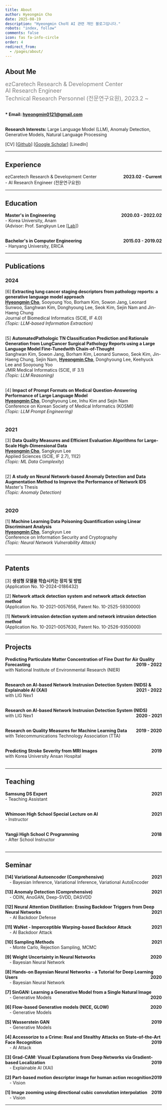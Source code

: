 ```yaml
---
title: About
author: Hyeongmin Cho
date: 2025-08-19
description: "Hyeongmin Cho의 AI 관련 개인 블로그입니다."
robots: "index, follow"
comments: false
icon: fas fa-info-circle
order: 4
redirect_from:
  - /pages/about/
---
```


## About Me
<span style="font-size: 18px; color: gray">ezCaretech Research & Development Center</span> <br>
<span style="font-size: 18px; color: gray">AI Research Engineer</span> <br>
<span style="font-size: 18px; color: gray">Technical Research Personnel (전문연구요원), 2023.2 ~</span> <br><br>

 <b>* Email: [hyeongmin0121@gmail.com](mailto:hyeongmin0121@gmail.com)</b> <br><br>

<b>Research Interests: </b>Large Language Model (LLM), Anomaly Detection, Generative Models, Natural Language Processing 

[CV] [[Github](https://github.com/Hyeongmin-Cho)] [[Google Scholar](https://scholar.google.com/citations?user=ir9BMOEAAAAJ&hl=ko&oi=ao)] [LinedIn]

---


## Experience
ezCaretech Research & Development Center <span style="float: right;"><b>2023.02 - Current</b></span> <br>
\- AI Research Engineer (전문연구요원)

---

## Education
<b>Master's in Engineering</b> <span style="float: right;"><b>2020.03 - 2022.02</b></span> <br>
\- Korea University, Anam <br>
(Advisor: Prof. Sangkyun Lee [[Lab](https://air.korea.ac.kr/)]) <br><br>

<b>Bachelor's in Computer Engineering</b> <span style="float: right;"><b>2015.03 - 2019.02</b></span> <br>
\- Hanyang University, ERICA <br>


---

## Publications

### 2024
[6] <b>Extracting lung cancer staging descriptors from pathology reports: a generative language model approach</b> <br>
**<u>Hyeongmin Cho</u>**, Sooyoung Yoo, Borham Kim, Sowon Jang, Leonard Sunwoo, Sanghwan Kim, Donghyoung Lee, Seok Kim, Sejin Nam and Jin-Haeng Chung<br>
Journal of Biomedical Informatics (SCIE, IF 4.0) <br>
_(Topic: LLM-based Information Extraction)_<br><br>

[5] <b>AutomatedPathologic TN Classification Prediction and Rationale Generation from LungCancer Surgical Pathology Reports using a Large Language Model Fine-Tunedwith Chain-of-Thought</b> <br>
Sanghwan Kim, Sowon Jang, Borham Kim, Leonard Sunwoo, Seok Kim, Jin-Haeng Chung, Sejin Nam, **<u>Hyeongmin Cho</u>**, Donghyoung Lee, Keehyuck Lee and Sooyoung Yoo<br>
JMIR Medical Informatics (SCIE, IF 3.1) <br>
_(Topic: LLM Reasoning)_<br><br>

[4] <b>Impact of Prompt Formats on Medical Question-Answering Performance of Large Language Model</b> <br>
**<u>Hyeongmin Cho</u>**, Donghyoung Lee, Inhu Kim and Sejin Nam<br>
Conference on Korean Society of Medical Informatics (KOSMI) <br>
_(Topic: LLM Prompt Engineering)_<br><br>


### 2021
[3] <b>Data Quality Measures and Efficient Evaluation Algorithms for Large-Scale High-Dimensional Data</b> <br>
**<u>Hyeongmin Cho</u>**, Sangkyun Lee <br>
Applied Sciences (SCIE, IF 2.7), 11(2) <br>
_(Topic: ML Data Complexity_)<br><br>


[2] <b>A study on Neural Network-based Anomaly Detection and Data Augmentation Method to Improve the Performance of Network IDS</b> <br>
Master's Thesis <br>
 _(Topic: Anomaly Detection)_<br><br>

### 2020
[1] <b>Machine Learning Data Poisoning Quantification using Linear Discriminant Analysis</b> <br>
**<u>Hyeongmin Cho</u>**, Sangkyun Lee <br>
Conference on Information Security and Cryptography <br>
_(Topic: Neural Network Vulnerability Attack)_<br><br>

---

## Patents
[3] <b>생성형 모델을 학습시키는 장치 및 방법</b> <br>
(Application No. 10-2024-0186432)

[2] <b>Network attack detection system and network attack detection method</b> <br>
(Application No. 10-2021-0057656, Patent No. 10-2525-5930000)

[1] <b>Network intrusion detection system and network intrusion detection method</b> <br>
(Application No. 10-2021-0057630, Patent No. 10-2526-9350000)

---

## Projects

<b>Predicting Particulate Matter Concentration of Fine Dust for Air Quality Forecasting</b> <span style="float: right;"><b>2019 - 2022</b></span> <br>
with National Institute of Environmental Research (NIER) <br><br>

<b>Research on AI-based Network Instrusion Detection System (NIDS) & Explainable AI (XAI)</b> <span style="float: right;"><b>2021 - 2022</b></span> <br>
with LIG Nex1 <br><br>

<b>Research on AI-based Network Instrusion Detection System (NIDS)</b> <span style="float: right;"><b>2020 - 2021</b></span> <br>
with LIG Nex1 <br><br>

<b>Research on Quality Measures for Machine Learning Data</b> <span style="float: right;"><b>2019 - 2020</b></span> <br>
with Telecommunications Technology Association (TTA) <br><br>

<b>Predicting Stroke Severity from MRI Images</b> <span style="float: right;"><b>2019</b></span> <br>
with Korea University Ansan Hospital <br><br>

---

## Teaching
<b>Samsung DS Expert</b> <span style="float: right;"><b>2021</b></span> <br>
\- Teaching Assistant <br><br>

<b>Whimoon High School Special Lecture on AI</b> <span style="float: right;"><b>2021</b></span> <br>
\- Instructor <br><br>

<b>Yangji High School C Programming</b> <span style="float: right;"><b>2018</b></span> <br>
\- After School Instructor <br><br>

---

## Seminar
<b>[14] Variational Autoencoder (Comprehensive)</b> <span style="float: right;"><b>2021</b></span> <br>
&emsp;\- Bayesian Inference, Variational Inference, Variational AutoEncoder

<b>[13] Anomaly Detection (Comprehensive)</b> <span style="float: right;"><b>2021</b></span> <br>
&emsp;\- ODIN, AnoGAN, Deep-SVDD, DASVDD

<b>[12] Neural Attention Distillation: Erasing Backdoor Triggers from Deep Neural Networks</b> <span style="float: right;"><b>2021</b></span> <br>
&emsp;\- AI Backdoor Defense

<b>[11] WaNet - Imperceptible Warping-based Backdoor Attack</b> <span style="float: right;"><b>2021</b></span> <br>
&emsp;\- AI Backdoor Attack

<b>[10] Sampling Methods</b> <span style="float: right;"><b>2021</b></span> <br>
&emsp;\- Monte Carlo, Rejection Sampling, MCMC

<b>[9] Weight Uncertainty in Neural Networks</b> <span style="float: right;"><b>2020</b></span> <br>
&emsp;\- Bayesian Neural Network

<b>[8] Hands-on Bayesian Neural Networks - a Tutorial for Deep Learning Users</b> <span style="float: right;"><b>2020</b></span> <br>
&emsp;\- Bayesian Neural Network

<b>[7] SinGAN: Learning a Generative Model from a Single Natural Image</b> <span style="float: right;"><b>2020</b></span> <br>
&emsp;\- Generative Models

<b>[6] Flow-based Generative models (NICE, GLOW)</b> <span style="float: right;"><b>2020</b></span> <br>
&emsp;\- Generative Models

<b>[5] Wasserstein GAN</b> <span style="float: right;"><b>2019</b></span> <br>
&emsp;\- Generative Models

<b>[4] Accessorize to a Crime: Real and Stealthy Attacks on State-of-the-Art Face Recognition</b> <span style="float: right;"><b>2019</b></span> <br>
&emsp;\- AI Attack

<b>[3] Grad-CAM: Visual Explanations from Deep Networks via Gradient-based Localization</b> <span style="float: right;"><b>2019</b></span> <br>
&emsp;\- Explainable AI (XAI)

<b>[2] Part-based motion descriptor image for human action recognition</b> <span style="float: right;"><b>2019</b></span> <br>
&emsp;\- Vision

<b>[1] Image zooming using directional cubic convolution interpolation</b> <span style="float: right;"><b>2019</b></span> <br>
&emsp;\- Vision

---